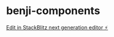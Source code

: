 # benji-components

[Edit in StackBlitz next generation editor ⚡️](https://stackblitz.com/~/github.com/JustBenjamin/benji-components)
